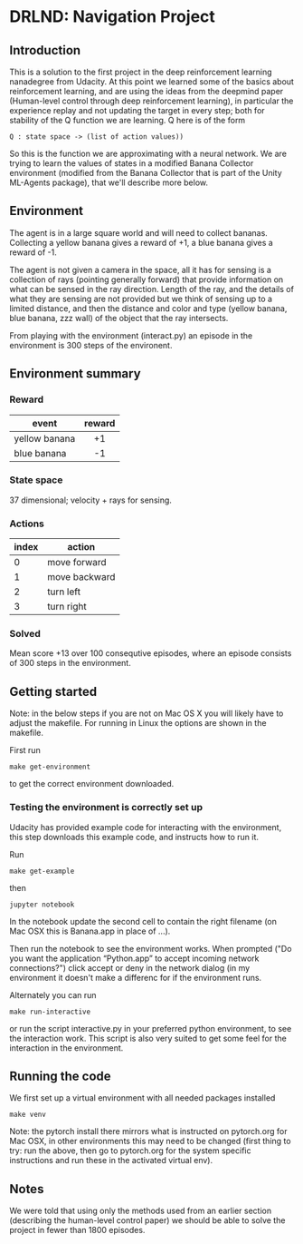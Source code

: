# DRLND: Navigation Project

## Introduction

This is a solution to the first project in the deep reinforcement
learning nanadegree from Udacity.  At this point we learned some of
the basics about reinforcement learning, and are using the ideas from
the deepmind paper (Human-level control through deep reinforcement
learning), in particular the experience replay and not updating the
target in every step; both for stability of the Q function we are
learning.  Q here is of the form

    Q : state space -> (list of action values))

So this is the function we are approximating with a neural network.
We are trying to learn the values of states in a modified Banana
Collector environment (modified from the Banana Collector that is part
of the Unity ML-Agents package), that we'll describe more below.

## Environment

The agent is in a large square world and will need to collect bananas.
Collecting a yellow banana gives a reward of +1, a blue banana gives a
reward of -1.

The agent is not given a camera in the space, all it has for sensing
is a collection of rays (pointing generally forward) that provide
information on what can be sensed in the ray direction.  Length of the
ray, and the details of what they are sensing are not provided but we
think of sensing up to a limited distance, and then the distance and
color and type (yellow banana, blue banana, zzz wall) of the object
that the ray intersects.

From playing with the environment (interact.py) an episode in the
environment is 300 steps of the environent.

## Environment summary

### Reward

| event         | reward  |
|---------------|:-------:|
| yellow banana |   +1    |
| blue banana   |   -1    |

### State space

37 dimensional; velocity + rays for sensing.

### Actions

| index   | action        |
|---------|---------------|
| 0       | move forward  |
| 1       | move backward |
| 2       | turn left     |
| 3       | turn right    |

### Solved

Mean score +13 over 100 consequtive episodes, where an episode consists
of 300 steps in the environment.

## Getting started

Note: in the below steps if you are not on Mac OS X you will likely
have to adjust the makefile.  For running in Linux the options are
shown in the makefile.

First run

    make get-environment

to get the correct environment downloaded.

### Testing the environment is correctly set up

Udacity has provided example code for interacting with the
environment, this step downloads this example code, and instructs how
to run it.

Run

    make get-example

then

    jupyter notebook

In the notebook update the second cell to contain the right filename
(on Mac OSX this is Banana.app in place of ...).

Then run the notebook to see the environment works.  When prompted
("Do you want the application “Python.app” to accept incoming network
connections?") click accept or deny in the network dialog (in my
environment it doesn't make a differenc for if the environment runs.

Alternately you can run

    make run-interactive
    
or run the script interactive.py in your preferred python environment,
to see the interaction work.  This script is also very suited to
get some feel for the interaction in the environment.

## Running the code

We first set up a virtual environment with all needed packages
installed

    make venv

Note: the pytorch install there mirrors what is instructed on
pytorch.org for Mac OSX, in other environments this may need to be
changed (first thing to try: run the above, then go to pytorch.org for
the system specific instructions and run these in the activated
virtual env).

## Notes

We were told that using only the methods used from an earlier section
(describing the human-level control paper) we should be able to solve
the project in fewer than 1800 episodes.